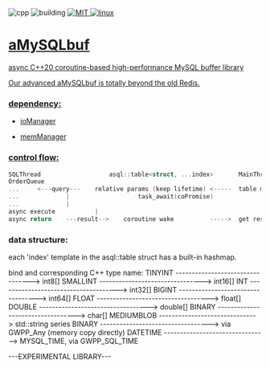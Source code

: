 <div>
	<a style="text-decoration: none;" href="">
		<img src="https://img.shields.io/badge/C++-%2300599C.svg?logo=c%2B%2B&logoColor=white" alt="cpp">
	</a>
	<a style="text-decoration: none;" href="">
		<img src="https://ci.appveyor.com/api/projects/status/1acb366xfyg3qybk/branch/develop?svg=true" alt="building">
	</a>
	<a href="https://github.com/UF4007/memManager/blob/main/License.txt">
		<img src="https://img.shields.io/badge/license-MIT-blue" alt="MIT">
	<a href="https://www.debian.org/">
		<img src="https://img.shields.io/badge/Linux-FCC624?style=for-the-badge&logo=linux&logoColor=black" alt="linux">
</div>

# aMySQLbuf
async C++20 coroutine-based high-performance MySQL buffer library

Our advanced aMySQLbuf is totally beyond the old Redis.

### dependency:
- ioManager

- memManager

### control flow:
```C++
SQLThread                  	asql::table<struct, ...index>		MainThread(coroutine)
OrderQueue			
...		<---query---	relative params (keep lifetime) <-----	table member method, get coPormise
...				|					task_await(coPromise)
...				|
async execute			|
async return	---result-->	coroutine wake			----->	get result
```
### data structure:
each 'index' template in the asql::table struct has a built-in hashmap.

 bind and corresponding C++ type name:
TINYINT ---------------------------------> int8[]
SMALLINT --------------------------------> int16[]
INT -------------------------------------> int32[]
BIGINT ----------------------------------> int64[]
FLOAT -----------------------------------> float[]
DOUBLE ----------------------------------> double[]
BINARY ----------------------------------> char[]
MEDIUMBLOB ------------------------------> std::string series
BINARY ----------------------------------> via GWPP_Any (memory copy directly)
DATETIME --------------------------------> MYSQL_TIME, via GWPP_SQL_TIME

---EXPERIMENTAL LIBRARY---
